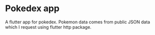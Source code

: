 # Pokedex app

A flutter app for pokedex. Pokemon data comes from public JSON data which I request using flutter http package.